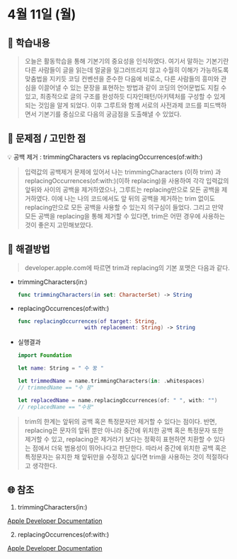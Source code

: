 # 4월 11일 (월)

## 🐣 학습내용

> 오늘은 활동학습을 통해 기본기의 중요성을 인식하였다. 여기서 말하는 기본기란 다른 사람들이 글을 읽는데 얼굴을 일그러뜨리지 않고 수월히 이해가 가능하도록 맞춤법을 지키듯 코딩 컨벤션을 준수한 다음에 비로소, 다른 사람들의 흥미와 관심을 이끌어낼 수 있는 문장을 표현하는 방법과 같이 코딩의 언어문법도 지킬 수 있고, 최종적으로 글의 구조를 완성하듯 디자인패턴/아키텍처를 구성할 수 있게 되는 것임을 알게 되었다. 이후 그루트와 함께 서로의 사전과제 코드를 피드백하면서 기본기를 중심으로 다음의 궁금점을 도출해낼 수 있었다.
> 

## 🐥 문제점 / 고민한 점

<aside>
💡 공백 제거 : trimmingCharacters vs replacingOccurrences(of:with:)

</aside>

> 입력값의 공백제거 문제에 있어서 나는 trimmingCharacters (이하 trim) 과 replacingOccurrences(of:with:)(이하 replacing)을 사용하여 각각 입력값의 앞뒤와 사이의 공백을 제거하였으나, 그루트는 replacing만으로 모든 공백을 제거하였다. 이에 나는 나의 코드에서도 앞 뒤의 공백을 제거하는 trim 없이도 replacing만으로 모든 공백을 사용할 수 있는지 의구심이 들었다. 그리고 만약 모든 공백을 replacing을 통해 제거할 수 있다면, trim은 어떤 경우에 사용하는 것이 좋은지 고민해보았다.
> 

## 🐓 해결방법

> developer.apple.com에 따르면 trim과 replacing의 기본 포맷은 다음과 같다.
> 

- trimmingCharacters(in:)
    
    ```swift
    func trimmingCharacters(in set: CharacterSet) -> String
    ```
    



- replacingOccurrences(of:with:)
    
    ```swift
    func replacingOccurrences(of target: String, 
                         with replacement: String) -> String
    ```
    



- 실행결과
    
    ```swift
    import Foundation
    
    let name: String = " 수 꿍 "
    
    let trimmedName = name.trimmingCharacters(in: .whitespaces)
    // trimmedName == "수 꿍"
    
    let replacedName = name.replacingOccurrences(of: " ", with: "")
    // replacedName == "수꿍"
    ```
    



> trim의 한계는 앞뒤의 공백 혹은 특정문자만 제거할 수 있다는 점이다. 반면, replacing은 문자의 앞뒤 뿐만 아니라 중간에 위치한 공백 혹은 특정문자 또한 제거할 수 있고, replacing은 제거라기 보다는 정확히 표현하면 치환할 수 있다는 점에서 더욱 범용성이 뛰어나다고 판단한다. 따라서 중간에 위치한 공백 혹은 특정문자는 유지한 채 앞뒤만을 수정하고 싶다면 trim을 사용하는 것이 적절하다고 생각한다.
> 

## 🌐 참조

1. trimmingCharacters(in:)

[Apple Developer Documentation](https://developer.apple.com/documentation/foundation/nsstring/1415462-trimmingcharacters)

2. replacingOccurrences(of:with:)

[Apple Developer Documentation](https://developer.apple.com/documentation/foundation/nsstring/1412937-replacingoccurrences)
